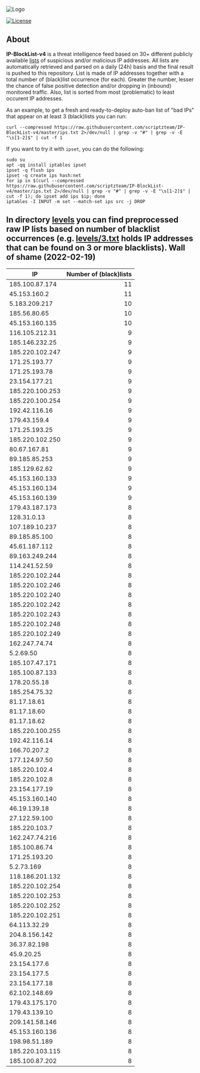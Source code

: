 ![Logo](https://i.imgur.com/PyKLAe7.png)

[![License](https://img.shields.io/badge/license-The_Unlicense-red.svg)](https://unlicense.org/)

About
----

**IP-BlockList-v4** is a threat intelligence feed based on 30+ different publicly available [lists](https://github.com/stamparm/maltrail) of suspicious and/or malicious IP addresses. All lists are automatically retrieved and parsed on a daily (24h) basis and the final result is pushed to this repository. List is made of IP addresses together with a total number of (black)list occurrence (for each). Greater the number, lesser the chance of false positive detection and/or dropping in (inbound) monitored traffic. Also, list is sorted from most (problematic) to least occurent IP addresses.

As an example, to get a fresh and ready-to-deploy auto-ban list of "bad IPs" that appear on at least 3 (black)lists you can run:

```
curl --compressed https://raw.githubusercontent.com/scriptzteam/IP-BlockList-v4/master/ips.txt 2>/dev/null | grep -v "#" | grep -v -E "\s[1-2]$" | cut -f 1
```

If you want to try it with `ipset`, you can do the following:

```
sudo su
apt -qq install iptables ipset
ipset -q flush ips
ipset -q create ips hash:net
for ip in $(curl --compressed https://raw.githubusercontent.com/scriptzteam/IP-BlockList-v4/master/ips.txt 2>/dev/null | grep -v "#" | grep -v -E "\s[1-2]$" | cut -f 1); do ipset add ips $ip; done
iptables -I INPUT -m set --match-set ips src -j DROP
```

In directory [levels](levels) you can find preprocessed raw IP lists based on number of blacklist occurrences (e.g. [levels/3.txt](levels/3.txt) holds IP addresses that can be found on 3 or more blacklists).
Wall of shame (2022-02-19)
----

|IP|Number of (black)lists|
|---|--:|
185.100.87.174|11
45.153.160.2|11
5.183.209.217|10
185.56.80.65|10
45.153.160.135|10
116.105.212.31|9
185.146.232.25|9
185.220.102.247|9
171.25.193.77|9
171.25.193.78|9
23.154.177.21|9
185.220.100.253|9
185.220.100.254|9
192.42.116.16|9
179.43.159.4|9
171.25.193.25|9
185.220.102.250|9
80.67.167.81|9
89.185.85.253|9
185.129.62.62|9
45.153.160.133|9
45.153.160.134|9
45.153.160.139|9
179.43.187.173|8
128.31.0.13|8
107.189.10.237|8
89.185.85.100|8
45.61.187.112|8
89.163.249.244|8
114.241.52.59|8
185.220.102.244|8
185.220.102.246|8
185.220.102.240|8
185.220.102.242|8
185.220.102.243|8
185.220.102.248|8
185.220.102.249|8
162.247.74.74|8
5.2.69.50|8
185.107.47.171|8
185.100.87.133|8
178.20.55.18|8
185.254.75.32|8
81.17.18.61|8
81.17.18.60|8
81.17.18.62|8
185.220.100.255|8
192.42.116.14|8
166.70.207.2|8
177.124.97.50|8
185.220.102.4|8
185.220.102.8|8
23.154.177.19|8
45.153.160.140|8
46.19.139.18|8
27.122.59.100|8
185.220.103.7|8
162.247.74.216|8
185.100.86.74|8
171.25.193.20|8
5.2.73.169|8
118.186.201.132|8
185.220.102.254|8
185.220.102.253|8
185.220.102.252|8
185.220.102.251|8
64.113.32.29|8
204.8.156.142|8
36.37.82.198|8
45.9.20.25|8
23.154.177.6|8
23.154.177.5|8
23.154.177.18|8
62.102.148.69|8
179.43.175.170|8
179.43.139.10|8
209.141.58.146|8
45.153.160.136|8
198.98.51.189|8
185.220.103.115|8
185.100.87.202|8
